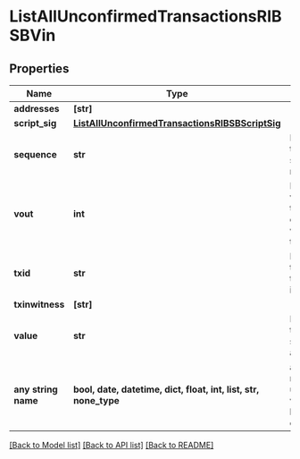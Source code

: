 # ListAllUnconfirmedTransactionsRIBSBVin


## Properties
Name | Type | Description | Notes
------------ | ------------- | ------------- | -------------
**addresses** | **[str]** |  | 
**script_sig** | [**ListAllUnconfirmedTransactionsRIBSBScriptSig**](ListAllUnconfirmedTransactionsRIBSBScriptSig.md) |  | 
**sequence** | **str** | Represents the script sequence number. | 
**vout** | **int** | Defines the vout of the transaction output, i.e. which output to spend. | 
**txid** | **str** | Represents the reference transaction identifier. | [optional] 
**txinwitness** | **[str]** |  | [optional] 
**value** | **str** | Represents the sent/received amount. | [optional] 
**any string name** | **bool, date, datetime, dict, float, int, list, str, none_type** | any string name can be used but the value must be the correct type | [optional]

[[Back to Model list]](../README.md#documentation-for-models) [[Back to API list]](../README.md#documentation-for-api-endpoints) [[Back to README]](../README.md)


